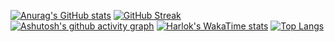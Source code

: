[![Anurag's GitHub stats](https://github-readme-stats.vercel.app/api?username=vwOvOwv&show_icons=true&theme=tokyonight)](https://github.com/anuraghazra/github-readme-stats)
[![GitHub Streak](https://streak-stats.demolab.com/?user=vwOvOwv&theme=tokyonight)](https://git.io/streak-stats)  
[![Ashutosh's github activity graph](https://github-readme-activity-graph.vercel.app/graph?username=vwOvOwv&theme=tokyo-night)](https://github.com/ashutosh00710/github-readme-activity-graph)
[![Harlok's WakaTime stats](https://github-readme-stats.vercel.app/api/wakatime?username=vwOvOwv&theme=tokyonight)](https://github.com/anuraghazra/github-readme-stats)
[![Top Langs](https://github-readme-stats.vercel.app/api/top-langs/?username=vwOvOwv&hide_progress=true&theme=tokyonight)](https://github.com/anuraghazra/github-readme-stats)

<!--
**vwOvOwv/vwOvOwv** is a ✨ _special_ ✨ repository because its `README.md` (this file) appears on your GitHub profile.

Here are some ideas to get you started:

- 🔭 I’m currently working on ...
- 🌱 I’m currently learning ...
- 👯 I’m looking to collaborate on ...
- 🤔 I’m looking for help with ...
- 💬 Ask me about ...
- 📫 How to reach me: ...
- 😄 Pronouns: ...
- ⚡ Fun fact: ...
-->

